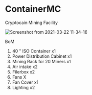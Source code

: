 # ContainerMC
Cryptocain Mining Facility


![Screenshot from 2021-03-22 11-34-16](https://user-images.githubusercontent.com/79994626/111977020-93280100-8b02-11eb-8a7b-f8c0f1fc1d71.png)


BoM
1. 40 " ISO Container x1
2. Power Distribution Cabinet x1
3. Mining Rack for 20 Miners x1
4. Air intake x2
5. Filerbox x2
6. Fans X
7. Fan Cover x1
8. Lighting x2
